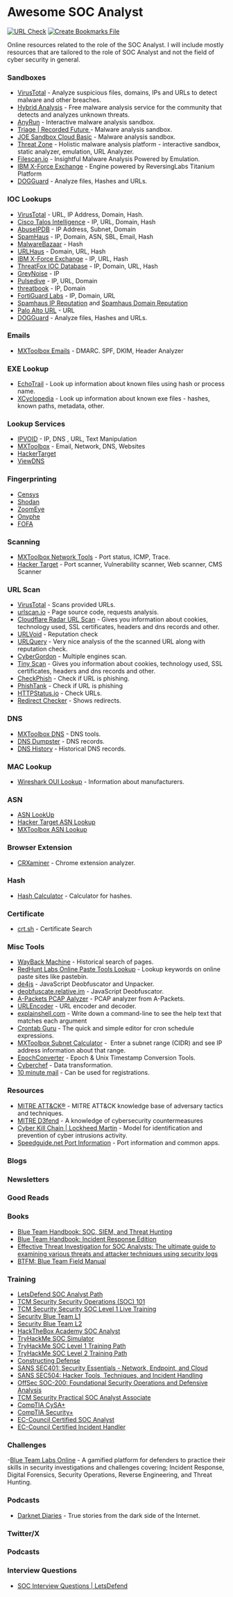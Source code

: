 # Awesome SOC Analyst 
[![URL Check](https://github.com/st0pp3r/Supreme-SOC-Analyst/actions/workflows/url_check.yml/badge.svg)](https://github.com/st0pp3r/Supreme-SOC-Analyst/actions/workflows/url_check.yml/badge.svg) [![Create Bookmarks File](https://github.com/st0pp3r/Supreme-SOC-Analyst/actions/workflows/create_bookmarks.yml/badge.svg)](https://github.com/st0pp3r/Supreme-SOC-Analyst/actions/workflows/create_bookmarks.yml)

Online resources related to the role of the SOC Analyst. I will include mostly resources that are tailored to the role of SOC Analyst and not the field of cyber security in general.



### Sandboxes
- [VirusTotal](https://www.virustotal.com/gui/home/search) - Analyze suspicious files, domains, IPs and URLs to detect malware and other breaches.
- [Hybrid Analysis](https://www.hybrid-analysis.com/) - Free malware analysis service for the community that detects and analyzes unknown threats.
- [AnyRun](https://app.any.run/) - Interactive malware analysis sandbox.
- [Triage | Recorded Future ](https://tria.ge/s) -  Malware analysis sandbox.
- [JOE Sandbox Cloud Basic](https://www.joesandbox.com/#windows) -  Malware analysis sandbox.
- [Threat Zone](https://app.threat.zone/scan) - Holistic malware analysis platform - interactive sandbox, static analyzer, emulation, URL Analyzer.
- [Filescan.io](https://www.filescan.io/scan) - Insightful Malware Analysis Powered by Emulation.
- [IBM X-Force Exchange](https://exchange.xforce.ibmcloud.com/) - Engine powered by ReversingLabs Titanium Platform
- [DOGGuard](https://app.docguard.io/) - Analyze files, Hashes and URLs.

### IOC Lookups
- [VirusTotal](https://www.virustotal.com/#/home/search) - URL, IP Address, Domain, Hash.
- [Cisco Talos Intelligence](https://talosintelligence.com/) - IP, URL, Domain, Hash
- [AbuseIPDB](https://www.abuseipdb.com/) - IP Address, Subnet, Domain
- [SpamHaus](https://check.spamhaus.org/) - IP, Domain, ASN, SBL, Email, Hash
- [MalwareBazaar](https://bazaar.abuse.ch/browse/) - Hash
- [URLHaus](https://urlhaus.abuse.ch/browse/) - Domain, URL, Hash
- [IBM X-Force Exchange](https://exchange.xforce.ibmcloud.com/) - IP, URL, Hash
- [ThreatFox IOC Database](https://threatfox.abuse.ch/browse/) - IP, Domain, URL, Hash
- [GreyNoise](https://viz.greynoise.io/) - IP
- [Pulsedive](https://pulsedive.com/analyze/) - IP, URL, Domain
- [threatbook](https://threatbook.io/) - IP, Domain
- [FortiGuard Labs](https://www.fortiguard.com/search) - IP, Domain, URL
- [Spamhaus IP Reputation](https://www.spamhaus.org/ip-reputation/) and [Spamhaus Domain Reputation](https://www.spamhaus.org/domain-reputation/)
- [Palo Alto URL](https://urlfiltering.paloaltonetworks.com/query/) - URL
- [DOGGuard](https://app.docguard.io/) - Analyze files, Hashes and URLs.

### Emails
- [MXToolbox Emails](https://mxtoolbox.com/NetworkTools.aspx?tab=Email) - DMARC. SPF, DKIM, Header Analyzer

### EXE Lookup
- [EchoTrail](https://www.echotrail.io/insights) - Look up information about known files using hash or process name.
- [XCyclopedia](https://strontic.github.io/xcyclopedia/index) - Look up information about known exe files - hashes, known paths, metadata, other.

### Lookup Services
- [IPVOID](https://www.ipvoid.com/) - IP, DNS , URL, Text Manipulation
- [MXToolbox](https://mxtoolbox.com/) - Email, Network, DNS, Websites
- [HackerTarget](https://hackertarget.com/)
- [ViewDNS](https://viewdns.info/)

### Fingerprinting
 - [Censys](https://search.censys.io/)
 - [Shodan](https://www.shodan.io/)
 - [ZoomEye](https://www.zoomeye.ai/)
 - [Onyphe](https://search.onyphe.io/)
 - [FOFA](https://en.fofa.info/)

### Scanning
 - [MXToolbox Network Tools](https://mxtoolbox.com/NetworkTools.aspx?tab=Network) - Port status, ICMP, Trace.
 - [Hacker Target](https://hackertarget.com/) - Port scanner, Vulnerability scanner, Web scanner, CMS Scanner

### URL Scan
- [VirusTotal](https://www.virustotal.com/#/home/search) - Scans provided URLs.
- [urlscan.io](https://urlscan.io/) - Page source code, requests analysis.
- [Cloudflare Radar URL Scan](https://radar.cloudflare.com/scan) - Gives you information about cookies, technology used, SSL certificates, headers and dns records and other.
- [URLVoid](https://www.urlvoid.com/) - Reputation check
- [URLQuery](https://urlquery.net/search) -  Very nice analysis of the the scanned URL along with reputation check.
- [CyberGordon](https://cybergordon.com/) - Multiple engines scan.
- [Tiny Scan](https://www.tiny-scan.com/) - Gives you information about cookies, technology used, SSL certificates, headers and dns records and other.
- [CheckPhish](https://checkphish.bolster.ai/) - Check if URL is phishing.
- [PhishTank](https://phishtank.org/) - Check if URL is phishing
- [HTTPStatus.io](https://httpstatus.io/) - Check URLs.
- [Redirect Checker](https://redirect-checker.net/) - Shows redirects.

### DNS
 - [MXToolbox DNS](https://mxtoolbox.com/NetworkTools.aspx?tab=DNS) - DNS tools.
 - [DNS Dumpster](https://dnsdumpster.com/) - DNS records.
 - [DNS History](https://dnshistory.org/) - Historical DNS records.

### MAC Lookup
- [Wireshark OUI Lookup](https://www.wireshark.org/tools/oui-lookup.html) - Information about manufacturers.

### ASN
 - [ASN LookUp](https://asnlookup.com/)
 - [Hacker Target ASN Lookup](https://hackertarget.com/as-ip-lookup/)
 - [MXToolbox ASN Lookup](https://mxtoolbox.com/asn.aspx)

### Browser Extension
- [CRXaminer](https://crxaminer.tech/) - Chrome extension analyzer.

### Hash
 - [Hash Calculator](https://md5calc.com/hash) - Calculator for hashes.

### Certificate
- [crt.sh](https://crt.sh/) - Certificate Search

### Misc Tools
 - [WayBack Machine](https://web.archive.org/) - Historical search of pages.
 - [RedHunt Labs Online Paste Tools Lookup](https://redhuntlabs.com/online-ide-search/) - Lookup keywords on online paste sites like pastebin.
 - [de4js](https://lelinhtinh.github.io/de4js/) - JavaScript Deobfuscator and Unpacker.
 - [deobfuscate.relative.im](https://deobfuscate.relative.im/) - JavaScript Deobfuscator.
 - [A-Packets PCAP Aalyzer](https://apackets.com/) - PCAP analyzer from A-Packets.
 - [URLEncoder](https://www.urlencoder.org/) - URL encoder and decoder.
 - [explainshell.com](https://explainshell.com/) - Write down a command-line to see the help text that matches each argument
 - [Crontab Guru](https://crontab.guru) - The quick and simple editor for cron schedule expressions.
 - [MXToolbox Subnet Calculator](https://mxtoolbox.com/subnetcalculator.aspx) -  Enter a subnet range (CIDR) and see IP address information about that range.
 - [EpochConverter](https://www.epochconverter.com/) - Epoch & Unix Timestamp Conversion Tools.
 - [Cyberchef](https://cyberchef.org/) - Data transformation.
 - [10 minute mail](https://10minutemail.com/) - Can be used for registrations.

### Resources
- [MITRE ATT&CK®](https://attack.mitre.org/) - MITRE ATT&CK knowledge base of adversary tactics and techniques.
- [MITRE D3fend](https://d3fend.mitre.org/) - A knowledge of cybersecurity countermeasures
- [Cyber Kill Chain | Lockheed Martin](https://www.lockheedmartin.com/en-us/capabilities/cyber/cyber-kill-chain.html) - Model for identification and prevention of cyber intrusions activity.
- [Speedguide.net Port Information](https://www.speedguide.net/ports.php) - Port information and common apps.

### Blogs

### Newsletters

### Good Reads

### Books
- [Blue Team Handbook: SOC, SIEM, and Threat Hunting](https://www.amazon.com/Blue-Team-Handbook-Condensed-Operations/dp/1091493898)
- [Blue Team Handbook: Incident Response Edition](https://www.amazon.com/Blue-Team-Handbook-condensed-Responder/dp/1500734756)
- [Effective Threat Investigation for SOC Analysts: The ultimate guide to examining various threats and attacker techniques using security logs](https://www.packtpub.com/en-gr/product/effective-threat-investigation-for-soc-analysts-9781837634781)
- [BTFM: Blue Team Field Manual](https://www.amazon.com/Blue-Team-Field-Manual-BTFM/dp/154101636X)

### Training
- [LetsDefend SOC Analyst Path](https://app.letsdefend.io/path/soc-analyst-learning-path)
- [TCM Security Security Operations (SOC) 101](https://academy.tcm-sec.com/p/security-operations-soc-101)
- [TCM Security Security SOC Level 1 Live Training](https://certifications.tcm-sec.com/product/soc-level-1-live-training/)
- [Security Blue Team L1](https://www.securityblue.team/certifications/blue-team-level-1)
- [Security Blue Team L2](https://www.securityblue.team/certifications/blue-team-level-2)
- [HackTheBox Academy SOC Analyst](https://academy.hackthebox.com/path/preview/soc-analyst)
- [TryHackMe SOC Simulator](https://tryhackme.com/r/soc-sim/?ref=nav)
- [TryHackMe SOC Level 1 Training Path](https://tryhackme.com/r/path/outline/soclevel1)
- [TryHackMe SOC Level 2 Training Path](https://tryhackme.com/r/path/outline/soclevel2)
- [Constructing Defense](https://course.constructingdefense.com/constructing-defense)
- [SANS SEC401: Security Essentials - Network, Endpoint, and Cloud](https://www.sans.org/cyber-security-courses/security-essentials-network-endpoint-cloud/)
- [SANS SEC504: Hacker Tools, Techniques, and Incident Handling](https://www.sans.org/cyber-security-courses/hacker-techniques-incident-handling/)
- [OffSec SOC-200: Foundational Security Operations and Defensive Analysis](https://www.offsec.com/courses/soc-200/)
- [TCM Security Practical SOC Analyst Associate](https://certifications.tcm-sec.com/psaa/)
- [CompTIA CySA+](https://www.comptia.org/certifications/cybersecurity-analyst)
- [CompTIA Security+](https://www.comptia.org/certifications/security)
- [EC-Council Certified SOC Analyst](https://iclass.eccouncil.org/our-courses/certified-soc-analyst-csa)
- [EC-Council Certified Incident Handler](https://iclass.eccouncil.org/our-courses/certified-incident-handler-ecih/)

### Challenges
-[Blue Team Labs Online](https://blueteamlabs.online/) - A gamified platform for defenders to practice their skills in security investigations and challenges covering; Incident Response, Digital Forensics, Security Operations, Reverse Engineering, and Threat Hunting.

### Podcasts
- [Darknet Diaries](https://darknetdiaries.com/) - True stories from the dark side of the Internet.

### Twitter/X

### Podcasts

### Interview Questions
- [SOC Interview Questions | LetsDefend](https://github.com/LetsDefend/SOC-Interview-Questions)
